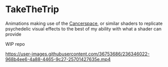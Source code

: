 # TakeTheTrip
Animations making use of the [Cancerspace](https://github.com/AkaiMage/VRC-Cancerspace), or similar shaders to replicate psychedelic visual effects to the best of my ability with what a shader can provide

WIP repo

https://user-images.githubusercontent.com/36753686/236346022-968b4ee6-4a88-4465-9c27-25701427635e.mp4

